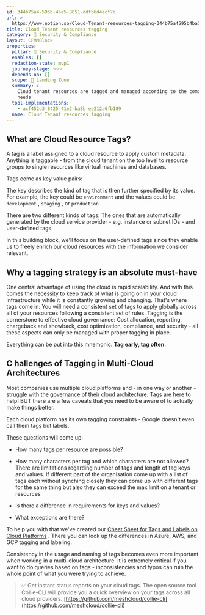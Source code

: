 ```yaml
---
id: 344b75a4-595b-4ba5-8851-ddfb6d4acf7c
url: >-
  https://www.notion.so/Cloud-Tenant-resources-tagging-344b75a4595b4ba58851ddfb6d4acf7c
title: Cloud Tenant resources tagging
category: 🔖 Security & Compliance
layout: CFMMBlock
properties:
  pillar: 🔖 Security & Compliance
  enables: []
  redaction-state: mvp1
  journey-stage: ⭐️⭐️⭐️
  depends-on: []
  scope: 🛬 Landing Zone
  summary: >-
    Cloud tenant resources are tagged and managed according to the companies
    needs
  tool-implementations:
    - acf452d3-8425-41e2-ba8b-ee212a6fb189
  name: Cloud Tenant resources tagging
---
```


## **What are Cloud Resource Tags?**

A tag is a label assigned to a cloud resource to apply custom metadata. Anything is taggable - from the cloud tenant on the top level to resource groups to single resources like virtual machines and databases.

Tags come as key value pairs:

The key describes the kind of tag that is then further specified by its value. For example, the key could be `environment` and the values could be `development` , `staging` , or `production` .

There are two different kinds of tags: The ones that are automatically generated by the cloud service provider - e.g. instance or subnet IDs - and user-defined tags.

In this building block, we'll focus on the user-defined tags since they enable us to freely enrich our cloud resources with the information we consider relevant.

## **Why a tagging strategy is an absolute must-have**

One central advantage of using the cloud is rapid scalability. And with this comes the necessity to keep track of what is going on in your cloud infrastructure while it is constantly growing and changing. That's where tags come in: You will need a consistent set of tags to apply globally across all of your resources following a consistent set of rules. Tagging is the cornerstone to effective cloud governance: Cost allocation, reporting, chargeback and showback, cost optimization, compliance, and security - all these aspects can only be managed with proper tagging in place.

Everything can be put into this mnemonic: **Tag early, tag often.**

## C **hallenges of Tagging in Multi-Cloud Architectures**

Most companies use multiple cloud platforms and - in one way or another - struggle with the governance of their cloud architecture. Tags are here to help! BUT there are a few caveats that you need to be aware of to actually make things better.

Each cloud platform has its own tagging constraints - Google doesn't even call them tags but labels.

These questions will come up:

- How many tags per resource are possible?

- How many characters per tag and which characters are not allowed?
There are limitations regarding number of tags and length of tag keys and values. If different part of the organisation come up with a list of tags each without synching closely they can come up with different tags for the same thing but also they can exceed the max limit on a tenant or resources

- Is there a difference in requirements for keys and values?

- What exceptions are there?

To help you with that we've created our [Cheat Sheet for Tags and Labels on Cloud Platforms](https://www.meshcloud.io/2020/09/29/tags-and-labels-on-cloud-platforms-cheat-sheet-2020/) . There you can look up the differences in Azure, AWS, and GCP tagging and labeling.

Consistency in the usage and naming of tags becomes even more important when working in a multi-cloud architecture. It is extremely critical if you want to do queries based on tags - inconsistencies and typos can ruin the whole point of what you were trying to achieve.



> ✅ Get instant status reports on your cloud tags. The open source tool Collie-CLI will provide you a quick overview on your tags across all cloud providers. [https://github.com/meshcloud/collie-cli](https://github.com/meshcloud/collie-cli)

